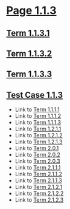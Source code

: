 # [Page 1.1.3](#page-113)

## [Term 1.1.3.1](#term-1131)

## [Term 1.1.3.2](#term-1132)

## [Term 1.1.3.3](#term-1133)

## [Test Case 1.1.3](#test-case-113)

*   Link to [Term 1.1.1.1](./page-1-1-1.md#term-1111)
*   Link to [Term 1.1.1.2](./page-1-1-1.md#term-1112)
*   Link to [Term 1.1.1.3](./page-1-1-1.md#term-1113)
*   Link to [Term 1.2.1.1](../RECURSIVE-1-2/page-1-2-1.md#term-1211)
*   Link to [Term 1.2.1.2](../RECURSIVE-1-2/page-1-2-1.md#term-1212)
*   Link to [Term 1.2.1.3](../RECURSIVE-1-2/page-1-2-1.md#term-1213)
*   Link to [Term 2.0.1](../../chapter-2/page-2-0.md#term-201)
*   Link to [Term 2.0.2](../../chapter-2/page-2-0.md#term-202)
*   Link to [Term 2.0.3](../../chapter-2/page-2-0.md#term-203)
*   Link to [Term 2.1.1.1](../../chapter-2/RECURSIVE-2-1/page-2-1-1.md#term-2111)
*   Link to [Term 2.1.1.2](../../chapter-2/RECURSIVE-2-1/page-2-1-1.md#term-2112)
*   Link to [Term 2.1.1.3](../../chapter-2/RECURSIVE-2-1/page-2-1-1.md#term-2113)
*   Link to [Term 2.1.2.1](../../chapter-2/RECURSIVE-2-1/page-2-1-2.md#term-2121)
*   Link to [Term 2.1.2.2](../../chapter-2/RECURSIVE-2-1/page-2-1-2.md#term-2122)
*   Link to [Term 2.1.2.3](../../chapter-2/RECURSIVE-2-1/page-2-1-2.md#term-2123)
